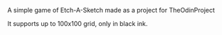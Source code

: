 A simple game of Etch-A-Sketch made as a project for TheOdinProject

It supports up to 100x100 grid, only in black ink.
